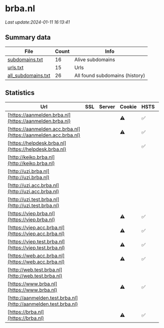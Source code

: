 # brba.nl
*Last update:2024-01-11 16:13:41*
## Summary data
| File       | Count | Info |
|------------|-------|------|
|[subdomains.txt](/data/brba/subdomains.txt)|16|Alive subdomains|
|[urls.txt](/data/brba/urls.txt)|15|Urls|
|[all_subdomains.txt](/data/brba/all_subdomains.txt)|26|All found subdomains (history)|
## Statistics
| Url | SSL | Server | Cookie | HSTS | CSP | XFO | XXP | RP | Tech |
|------------|-------|------|------|------|------|------|------|------|------|
|[https://aanmelden.brba.nl](https://aanmelden.brba.nl)| ||:warning: |:white_check_mark: | |:warning: |:white_check_mark: |:white_check_mark: |:white_check_mark: |HSTS|
|[https://aanmelden.acc.brba.nl](https://aanmelden.acc.brba.nl)| ||:warning: |:white_check_mark: | |:warning: |:white_check_mark: | |:white_check_mark: |HSTS|
|[https://helpdesk.brba.nl](https://helpdesk.brba.nl)| || |:white_check_mark: | | |:white_check_mark: |:white_check_mark: |:white_check_mark: |HSTS|
|[http://keiko.brba.nl](http://keiko.brba.nl)| | | | | | | |:white_check_mark: ||
|[http://uzi.brba.nl](http://uzi.brba.nl)| | | | | | | |:white_check_mark: ||
|[http://uzi.acc.brba.nl](http://uzi.acc.brba.nl)| | | | | | | |:white_check_mark: ||
|[http://uzi.test.brba.nl](http://uzi.test.brba.nl)| | | | | | | |:white_check_mark: ||
|[https://viep.brba.nl](https://viep.brba.nl)| ||:warning: |:white_check_mark: | |:warning: |:white_check_mark: |:white_check_mark: |:white_check_mark: |HSTS|
|[https://viep.acc.brba.nl](https://viep.acc.brba.nl)| ||:warning: |:white_check_mark: | |:white_check_mark: | |:white_check_mark: |HSTS|
|[https://viep.test.brba.nl](https://viep.test.brba.nl)| ||:warning: |:white_check_mark: | |:warning: |:white_check_mark: | |:white_check_mark: |HSTS|
|[https://web.acc.brba.nl](https://web.acc.brba.nl)| ||:warning: |:white_check_mark: | |:warning: |:white_check_mark: | |:white_check_mark: |HSTS|
|[http://web.test.brba.nl](http://web.test.brba.nl)| | | | | | | |:white_check_mark: ||
|[https://www.brba.nl](https://www.brba.nl)| ||:warning: |:white_check_mark: | |:warning: |:white_check_mark: |:white_check_mark: |:white_check_mark: |HSTS|
|[http://aanmelden.test.brba.nl](http://aanmelden.test.brba.nl)| | | | | | | |:white_check_mark: ||
|[https://brba.nl](https://brba.nl)| ||:warning: |:white_check_mark: | |:warning: |:white_check_mark: |:white_check_mark: |:white_check_mark: |HSTS|
